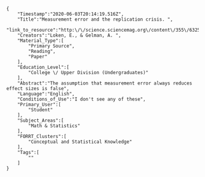 
    {
        "Timestamp":"2020-06-03T20:14:19.516Z",
        "Title":"Measurement error and the replication crisis. ",
        "link_to_resource":"http:\/\/science.sciencemag.org\/content\/355\/6325\/584",
        "Creators":"Loken, E., & Gelman, A. ",
        "Material_Type":[
            "Primary Source",
            "Reading",
            "Paper"
        ],
        "Education_Level":[
            "College \/ Upper Division (Undergraduates)"
        ],
        "Abstract":"The assumption that measurement error always reduces effect sizes is false",
        "Language":"English",
        "Conditions_of_Use":"I don't see any of these",
        "Primary_User":[
            "Student"
        ],
        "Subject_Areas":[
            "Math & Statistics"
        ],
        "FORRT_Clusters":[
            "Conceptual and Statistical Knowledge"
        ],
        "Tags":[
            ""
        ]
    }

